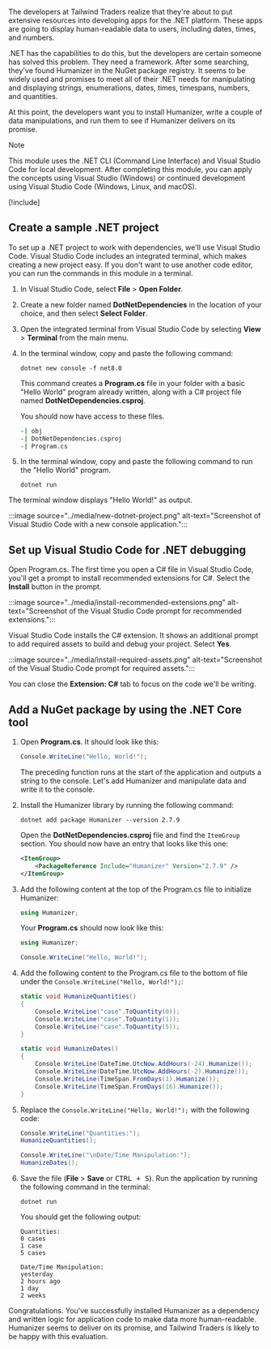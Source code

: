 The developers at Tailwind Traders realize that they're about to put extensive resources into developing apps for the .NET platform. These apps are going to display human-readable data to users, including dates, times, and numbers. 

.NET has the capabilities to do this, but the developers are certain someone has solved this problem. They need a framework. After some searching, they've found Humanizer in the NuGet package registry. It seems to be widely used and promises to meet all of their .NET needs for manipulating and displaying strings, enumerations, dates, times, timespans, numbers, and quantities.

At this point, the developers want you to install Humanizer, write a couple of data manipulations, and run them to see if Humanizer delivers on its promise.

> [!NOTE]
> This module uses the .NET CLI (Command Line Interface) and Visual Studio Code for local development. After completing this module, you can apply the concepts using Visual Studio (Windows) or continued development using Visual Studio Code (Windows, Linux, and macOS).

[!include[](../../../includes/dotnet8-sdk-version.md)]

## Create a sample .NET project

To set up a .NET project to work with dependencies, we'll use Visual Studio Code. Visual Studio Code includes an integrated terminal, which makes creating a new project easy. If you don't want to use another code editor, you can run the commands in this module in a terminal.

1. In Visual Studio Code, select **File** > **Open Folder**.

1. Create a new folder named **DotNetDependencies** in the location of your choice, and then select **Select Folder**.

1. Open the integrated terminal from Visual Studio Code by selecting **View** > **Terminal** from the main menu.

1. In the terminal window, copy and paste the following command:

    ```dotnetcli
    dotnet new console -f net8.0
    ```

    This command creates a **Program.cs** file in your folder with a basic "Hello World" program already written, along with a C# project file named **DotNetDependencies.csproj**.

    You should now have access to these files.

    ```bash
    -| obj
    -| DotNetDependencies.csproj
    -| Program.cs
    ```

1. In the terminal window, copy and paste the following command to run the "Hello World" program.

    ```dotnetcli
    dotnet run
    ```

The terminal window displays "Hello World!" as output.

:::image source="../media/new-dotnet-project.png" alt-text="Screenshot of Visual Studio Code with a new console application.":::

## Set up Visual Studio Code for .NET debugging

Open Program.cs. The first time you open a C# file in Visual Studio Code, you'll get a prompt to install recommended extensions for C#. Select the **Install** button in the prompt.

:::image source="../media/install-recommended-extensions.png" alt-text="Screenshot of the Visual Studio Code prompt for recommended extensions.":::

Visual Studio Code installs the C# extension. It shows an additional prompt to add required assets to build and debug your project. Select **Yes**.

:::image source="../media/install-required-assets.png" alt-text="Screenshot of the Visual Studio Code prompt for required assets.":::

You can close the **Extension: C#** tab to focus on the code we'll be writing.

## Add a NuGet package by using the .NET Core tool

1. Open **Program.cs**. It should look like this:

    ```csharp
    Console.WriteLine("Hello, World!");
    ```

    The preceding function runs at the start of the application and outputs a string to the console. Let's add Humanizer and manipulate data and write it to the console.

1. Install the Humanizer library by running the following command:

    ```dotnetcli
    dotnet add package Humanizer --version 2.7.9
    ```

    Open the **DotNetDependencies.csproj** file and find the `ItemGroup` section. You should now have an entry that looks like this one:

    ```xml
    <ItemGroup>
        <PackageReference Include="Humanizer" Version="2.7.9" />
    </ItemGroup>
    ```

1. Add the following content at the top of the Program.cs file to initialize Humanizer:

    ```csharp
    using Humanizer;
    ```

    Your **Program.cs** should now look like this:

    ```csharp
    using Humanizer;

    Console.WriteLine("Hello, World!");
    ```

1. Add the following content to the Program.cs file to the bottom of file under the `Console.WriteLine("Hello, World!");`:

    ```csharp
    static void HumanizeQuantities()
    {
        Console.WriteLine("case".ToQuantity(0));
        Console.WriteLine("case".ToQuantity(1));
        Console.WriteLine("case".ToQuantity(5));
    }

    static void HumanizeDates()
    {
        Console.WriteLine(DateTime.UtcNow.AddHours(-24).Humanize());
        Console.WriteLine(DateTime.UtcNow.AddHours(-2).Humanize());
        Console.WriteLine(TimeSpan.FromDays(1).Humanize());
        Console.WriteLine(TimeSpan.FromDays(16).Humanize());
    }
    ```

1. Replace the `Console.WriteLine("Hello, World!");` with the following code:

    ```csharp
    Console.WriteLine("Quantities:");
    HumanizeQuantities();

    Console.WriteLine("\nDate/Time Manipulation:");
    HumanizeDates();
    ```

1. Save the file (**File** > **Save** or <kbd>CTRL + S</kbd>). Run the application by running the following command in the terminal:

    ```dotnetcli
    dotnet run
    ```

    You should get the following output:

    ```output
    Quantities:
    0 cases
    1 case
    5 cases

    Date/Time Manipulation:
    yesterday
    2 hours ago
    1 day
    2 weeks
    ```

Congratulations. You've successfully installed Humanizer as a dependency and written logic for application code to make data more human-readable. Humanizer seems to deliver on its promise, and Tailwind Traders is likely to be happy with this evaluation.
